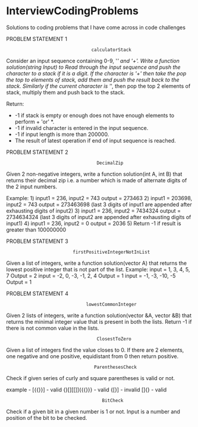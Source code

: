 # InterviewCodingProblems
Solutions to coding problems that I have come across in code challenges


PROBLEM STATEMENT 1

                                    calculatorStack
 
 Consider an input sequence containing 0-9, '*' and '+'. Write a function solution(string Input)
 to Read through the input sequence and push the character to a stack if it is a digit. If
 the character is '+' then take the pop the top to elements of stack, add them and push the
 result back to the stack. Similarly if the current character is '*', then pop the top 2 elements
 of stack, multiply them and push back to the stack.
 
 Return:
 * -1 if stack is empty or enough does not have enough elements to perform + 'or' *.
 * -1 if invalid character is entered in the input sequence.
 * -1 if input length is more than 200000.
 * The result of latest operation if end of input sequence is reached.
 
 
PROBLEM STATEMENT 2

                                      DecimalZip
 
 Given 2 non-negative integers, write a function solution(int A, int B) that returns their
 decimal zip i.e. a number which is made of alternate digits of the 2 input numbers.
 
 Example:
 		1)	input1 = 236, input2 = 743
   			output = 273463
 		2)	input1 = 203698, input2 = 743
   			output = 273463698 (last 3 digits of input1 are appended after exhausting digits of input2)
 		3) 	input1 = 236, input2 = 7434324
   			output = 2734634324 (last 3 digits of input2 are appended after exhausting digits of input1)
 		4)	input1 = 236, input2 = 0
   			output = 2036
 		5)	Return -1 if result is greater than 100000000


PROBLEM STATEMENT 3

                             firstPositiveIntegerNotInList
 
 Given a list of integers, write a function solution(vector<int> A) that
 returns the lowest positive integer that is not part of the list.
 Example:	input = 1, 3, 4, 5, 7			    Output = 2 
  			     input = -2, 0, -3, -1, 2, 4		Output = 1
 	 		     input = -1, -3, -10, -5			  Output = 1
 
  
PROBLEM STATEMENT 4

                                  lowestCommonInteger
 
 Given 2 lists of integers, write a function solution(vector<int> &A, vector<int> &B)
 that returns the minimal integer value that is present in both the lists. Return -1
 if there is not common value in the lists.


                                      ClosestToZero
 Given a list of integers find the value closes to 0. If there are 2 elements, one
 negative and one positive, equidistant from 0 then return positive.
 
                                     ParenthesesCheck
Check if given series of curly and square parentheses is valid or not.

example - 
[{{}}] - valid
{}[][[]]{{{}}} - valid
{[}] - invalid
[]{} - valid

                                        BitCheck
Check if a given bit in a given number is 1 or not. Input is a number and position of the bit to be checked.
